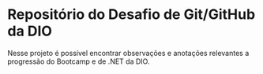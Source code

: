 # Repositório do Desafio de Git/GitHub da DIO

Nesse projeto é possível encontrar observações e anotações relevantes a progressão do Bootcamp e de .NET da DIO. 

